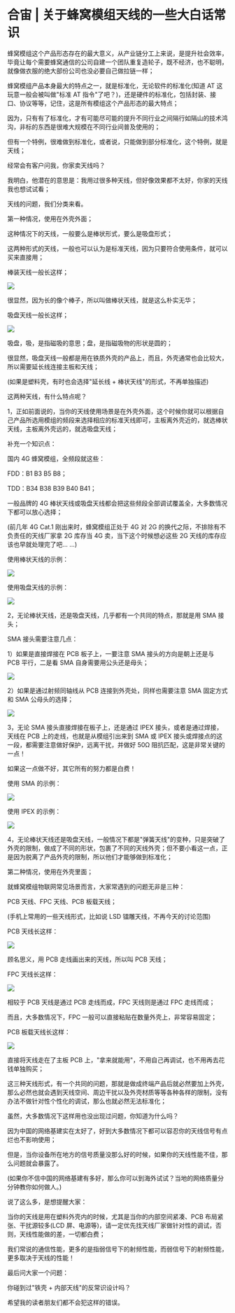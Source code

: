 # 合宙 | 关于蜂窝模组天线的一些大白话常识

蜂窝模组这个产品形态存在的最大意义，从产业链分工上来说，是提升社会效率，毕竟让每个需要蜂窝通信的公司自建一个团队重复造轮子，既不经济，也不聪明，就像做衣服的绝大部份公司也没必要自己做拉链一样；

蜂窝模组产品本身最大的特点之一，就是标准化，无论软件的标准化(知道 AT 这玩意一般会被叫做"标准 AT 指令"了吧？)，还是硬件的标准化，包括封装、接口、协议等等，记住，这是所有模组这个产品形态的最大特点；

因为，只有有了标准化，才有可能尽可能的提升不同行业之间隔行如隔山的技术鸿沟，非标的东西是很难大规模在不同行业间普及使用的；

但有一个特例，很难做到标准化，或者说，只能做到部分标准化，这个特例，就是天线；

经常会有客户问我，你家卖天线吗？

我明白，他潜在的意思是：我用过很多种天线，但好像效果都不太好，你家的天线我也想试试看；

天线的问题，我们分类来看。

第一种情况，使用在外壳外面；

这种情况下的天线，一般要么是棒状形式，要么是吸盘形式；

这两种形式的天线，一般也可以认为是标准天线，因为只要符合使用条件，就可以买来直接用；

棒装天线一般长这样；

![](image/QHbAbSqmcoKAsvxvD2wctahJnnf.png)

很显然，因为长的像个棒子，所以叫做棒状天线，就是这么朴实无华；

吸盘天线一般长这样；

![](image/AAQTb1XxDovc1QxZXHac7ei2nlf.png)

吸盘，吸，是指磁吸的意思；盘，是指磁吸物的形状是圆的；

很显然，吸盘天线一般都是用在铁质外壳的产品上，而且，外壳通常也会比较大，所以需要延长线连接主板和天线；

(如果是塑料壳，有时也会选择"延长线 + 棒状天线"的形式，不再单独描述)

这两种天线，有什么特点呢？

1，正如前面说的，当你的天线使用场景是在外壳外面，这个时候你就可以根据自己产品所选用模组的频段来选择相应的标准天线即可，主板离外壳近的，就选棒状天线，主板离外壳远的，就选吸盘天线；

补充一个知识点：

国内 4G 蜂窝模组，全频段就这些：

FDD：B1 B3 B5 B8；

TDD：B34 B38 B39 B40 B41；

一般品牌的 4G 棒状天线或吸盘天线都会把这些频段全部调试覆盖全，大多数情况下都可以放心选择；

(前几年 4G Cat.1 刚出来时，蜂窝模组正处于 4G 对 2G 的换代之际，不排除有不负责任的天线厂家拿 2G 库存当 4G 卖，当下这个时候想必这些 2G 天线的库存应该也早就处理完了吧... ...)

使用棒状天线的示例：

![](image/QZ4nb0Ueko3S06x1SOkc9KcMnVg.png)

使用吸盘天线的示例：

![](image/RLPybHwZQoCG0jxbkLNcQ6Ornob.png)

2，无论棒状天线，还是吸盘天线，几乎都有一个共同的特点，那就是用 SMA 接头；

SMA 接头需要注意几点：

1）如果是直接焊接在 PCB 板子上，一要注意 SMA 接头的方向是朝上还是与 PCB 平行，二是看 SMA 自身需要用公头还是母头；

![](image/OEpHb2KjFo5fqjx4FP0clpB4nXd.png)

2）如果是通过射频同轴线从 PCB 连接到外壳处，同样也需要注意 SMA 固定方式和 SMA 公母头的选择；

![](image/IcpYbTpSvosmknxf38jcdiAinac.png)

3，无论 SMA 接头直接焊接在板子上，还是通过 IPEX 接头，或者是通过焊接，天线在 PCB 上的走线，也就是从模组引出来到 SMA 或 IPEX 接头或焊接点的这一段，都需要注意做好保护，远离干扰，并做好 50Ω 阻抗匹配，这是非常关键的一点！

如果这一点做不好，其它所有的努力都是白费！

使用 SMA 的示例：

![](image/ZPFXbaBU3oB1i0xTNukc8b5lntg.png)

使用 IPEX 的示例：

![](image/I6AkbSpcoo6L97xpNbPc2L8ynRb.png)

4，无论棒状天线还是吸盘天线，一般情况下都是"弹簧天线"的变种，只是突破了外壳的限制，做成了不同的形状，包裹了不同的天线外壳；但不要小看这一点，正是因为脱离了产品外壳的限制，所以他们才能够做到标准化；

第二种情况，使用在外壳里面；

就蜂窝模组物联网常见场景而言，大家常遇到的问题无非是三种：

PCB 天线、FPC 天线、PCB 板载天线；

(手机上常用的一些天线形式，比如说 LSD 镭雕天线，不再今天的讨论范围)

PCB 天线长这样：

![](image/OizMbxcXfoVMFzxWQxgcAbeanQc.png)

顾名思义，用 PCB 走线画出来的天线，所以叫 PCB 天线；

FPC 天线长这样：

![](image/YVPjbTg7UofoVMxbxE5cALpPnjb.png)

相较于 PCB 天线是通过 PCB 走线而成，FPC 天线则是通过 FPC 走线而成；

而且，大多数情况下，FPC 一般可以直接粘贴在数量外壳上，非常容易固定；

PCB 板载天线长这样：

![](image/V0bubbkvoobfNRx585dcaMDwn8e.png)

直接将天线走在了主板 PCB 上，"拿来就能用"，不用自己再调试，也不用再去花钱单独购买；

这三种天线形式，有一个共同的问题，那就是做成终端产品后就必然要加上外壳，那么必然也就会遇到天线空间、周边干扰以及外壳材质等等各种各样的限制，没有办法不做针对性个性化的调试，那么也就必然无法标准化；

虽然，大多数情况下这样用也没出现过问题，你知道为什么吗？

因为中国的网络基建实在太好了，好到大多数情况下都可以容忍你的天线信号有点烂也不影响使用；

但是，当你设备所在地方的信号质量没那么好的时候，如果你的天线性能不佳，那么问题就会暴露了。

(如果你不信中国的网络基建有多好，那么你可以到海外试试？当地的网络质量分分钟教你如何做人。)

说了这么多，是想提醒大家：

当你的天线是用在塑料外壳内的时候，尤其是当你的内部空间紧凑、PCB 布局紧张、干扰源较多(LCD 屏、电源等)，请一定优先找天线厂家做针对性的调试，否则，天线性能做的差，一切都白费；

我们常说的通信性能，更多的是指弱信号下的射频性能，而弱信号下的射频性能，更多取决于天线的性能！

最后问大家一个问题：

你碰到过"铁壳 + 内部天线"的反常识设计吗？

希望我的读者朋友们都不会犯这样的错误。
